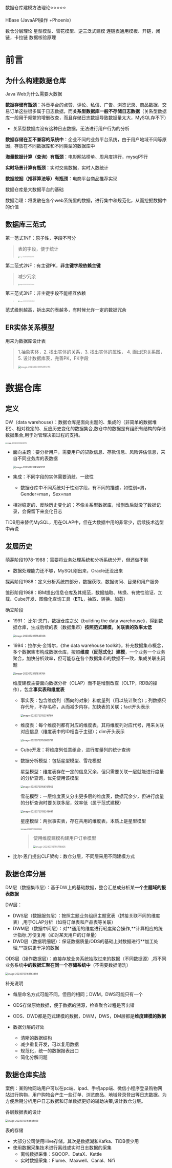 数据仓库建模方法理论⭐️⭐️⭐️⭐️⭐️

HBase (JavaAPl操作 +Phoenix）



数仓分层理论
星型模型、雪花模型、逆三泛式建模
连链表通用模板、开链，闭链，卡拉链
数据核验原理



# 前言

## 为什么构建数据仓库

Java Web为什么需要大数据

**数据存储有瓶颈**：抖音平台的点赞、评论、私信、广告、浏览记录、商品数据、交易订单这些很多属于日志数据，而**关系型数据库一般不存储日志数据**（关系型数据库一般用于频繁的增删改查，而且存储日志数据导致数据量太大，MySQL存不下）

- 关系型数据库没有这种日志数据，无法进行用户行为的分析

**数据存储在互不兼容的系统中**：企业不同的业务平台系统，由于用户地域不同等原因，存放在不同数据库和不同类型的数据库中

**海量数据计算（查询）有瓶颈**：电影网站榜单、周月度排行，mysql不行

**实时场景计算有瓶颈**：实时交易数据，实时人数统计

**数据挖掘（推荐算法等）有瓶颈**：电商平台商品推荐实现



数据仓库是大数据平台的基础

数据治理：将发散在各个web系统里的数据，进行集中和规范化，从而挖掘数据中的价值



## 数据库三范式

第一范式1NF：原子性，字段不可分

>表的字段，便于统计
>
><img src=".\assets\image-20230723134222812.png" alt="image-20230723134222812" style="zoom: 25%;" />

第二范式2NF：有主键PK，**非主键字段依赖主键**

> 减少冗余
>
> <img src=".\assets\image-20230723134150424.png" alt="image-20230723134150424" style="zoom: 25%;" />

第三范式3NF：非主键字段不能相互依赖

> <img src=".\assets\image-20230723134550843.png" alt="image-20230723134550843" style="zoom:25%;" />

范式级别越高，拆出来的表越多，有时候允许一定的数据冗余



## ER实体关系模型

用来为数据库设计表

> 1.抽象实体，2. 找出实体的关系，3. 找出实体的属性， 4. 画出ER关系图， 5. 设计数据库表，完善PK，FK字段
>
> <img src=".\assets\image-20230723135251270.png" alt="image-20230723135251270" style="zoom:50%;" />

# 数据仓库

## 定义

DW（data warehouse）：数据仓库是面向主题的、集成的（非简单的数据堆积）、相对稳定的、反应历史变化的数据集合,数仓中的数据是有组织有结构的存储数据集合,用于对管理决策过程的支持。

<img src=".\assets\image-20230723145630716.png" alt="image-20230723145630716" style="zoom:33%;" />

- 面向主题：要分析用户，需要用户的贷款信息、存款信息、风险评估信息，来自不同业务库的表数据

  <img src=".\assets\image-20230723143641251.png" alt="image-20230723143641251" style="zoom:50%;" />

- 集成：不同字段的实体需要消歧、一致性

  - 数据仓库中不同系统对于性别字段，有不同的描述，如性别=男，Gender=man，Sex=nan

- 相对稳定的、反映历史变化的：不像关系型数据库，增删改后就没了数据记录，会保留下来变化日志



TiDB用来替代MySQL，用在OLAP中，但在大数据中用的非常少，后续技术选型中再说

## 发展历史

萌芽阶段1978-1988：需要将业务处理系统和分析系统分开，但还做不到

- 数据处理能力还不够，MySQL刚出来，Oracle还没出来

探索阶段1988：定义分析系统四部分，数据获取、数据访问、目录和用户服务

雏形阶段1988：IBM提出信息仓库及其规范，数据抽取、转换、有效性验证、加载、Cube开发、图像化查询工具（**ETL**，抽取、转换、加载）

确立阶段

- 1991： 比尔·恩门，数据仓库之父《building the data warehouse》，得到数据仓库，生成后续的表（数据集市）**按照范式建模，关联表的效率太低**

  <img src=".\assets\image-20230723151849328.png" alt="image-20230723151849328" style="zoom:50%;" />

- 1994：拉尔夫·金博尔，《the data warehouse toolkit》，补充数据集市概念，多个数据集市构成数据仓库，按照**维度（反范式化）建模**，一个业务一个业务聚合，加快分析效率，但可能存在各个数据集市的数据不一致，集成关联出问题

  <img src=".\assets\image-20230723151834764.png" alt="image-20230723151834764" style="zoom:50%;" />

  维度建模主要面向数据分析（OLAP）而不是增删改查（OLTP，RDB的操作），包含**事实表和维度表**

  - 事实表：包含维度列（面向的对象）和度量列（用以统计聚合）；列数据只存代号，不存名称，从而减少内存，加快表的关联；fact开头表示

    <img src=".\assets\image-20230723152316789.png" alt="image-20230723152316789" style="zoom:50%;" />

  - 维度表：每个维度列都有对应的维度表，其将维度列对应代号，用来关联对应信息（维度表中的ID相当于主键）；dim开头表示

    <img src=".\assets\image-20230723153800731.png" alt="image-20230723153800731" style="zoom:50%;" />

  - Cube开发：将维度列任意组合，进行度量列的统计查询

  - 数据分析模型：包括星型模型、雪花模型

    星型模型：维度表存在一定的信息冗余，但只需要关联一层就能进行度量的分析查询，优先使用该模型

    <img src=".\assets\image-20230723154747952.png" alt="image-20230723154747952" style="zoom:50%;" />

    雪花模型：一层维度表又分出更多层的维度表，数据冗余少，但进行度量的分析查询时要关联多层，效率低（属于范式建模）

    <img src=".\assets\image-20230723155248691.png" alt="image-20230723155248691" style="zoom:50%;" />

    星座模型：两张事实表，存在共用的维度表，本质上是星型模型

    <img src=".\assets\image-20230723155515996.png" alt="image-20230723155515996" style="zoom: 33%;" />

    > 使用维度建模构建用户订单模型
    >
    > <img src=".\assets\image-20230723155718805.png" alt="image-20230723155718805" style="zoom: 50%;" />

- 比尔·恩门提出CLF架构：数仓分层，不同层采用不同建模方式

  

## 数据仓库分层

DM层（数据集市层）：基于DW上的基础数据，整合汇总成分析某**一个主题域的报表数据**

DW层：

- DWS层（数据服务层）：按照主题业务组织主题宽表（拼接关联不同的维度表）,用于OLAP分析（如将订单表和产品表等关联）
- DWM层（数据中间层）：对**通用的维度进行轻度聚合操作,**计算相应的统计指标,方便复用（如对某天用户的订单量）
- DWD层（数据明细层）：保证数据质量/ODS的基础上对数据进行**加工处理,**提供更干净的数据

ODS层（操作数据层）：直接存放业务系统抽取过来的数据（不同数据源）,将不同业务系统**中的数据汇聚在同一个存储系统中**（不需要数据清洗）	

<img src=".\assets\image-20230723163143489.png" alt="image-20230723163143489" style="zoom:50%;" />

补充说明

- 每层命名方式可能不同，但目的相同；DWM，DWS可能只有一个
- ODS存储原始数据，便于数据的溯源，检查聚合过程是否出错
- ODS、DWD都是范式建模的数据，DWM，DWS，DM层都是**维度建模的数据**

- 数据分层的好处
  - 清晰的数据结构 
  - 减少重复开发，可以复用数据
  - 规范化，统一的数据报表出口
  - 简化分解问题

## 数据仓库实战

案例：某购物网站用户可以在pc端、ipad、手机app端、微信小程序登录购物网站进行购物，用户购物会产生一些订单、浏览商品、地域登录登出等日志数据。为方便后期分析用户日志数据和订单数据更好的辅助决策,设计数仓分层。

各层数据表的设计

<img src=".\assets\image-20230723164648853.png" alt="image-20230723164648853" style="zoom:50%;" />

表的存储

- 大部分公司使用Hive存储，其次是数据湖和Kafka、TiDB很少用	
- 使用数据采集技术进行离线或实时日志数据的采集
  - 离线数据采集：SQOOP、DataX、Kettle
  - 实时数据采集：Flume、Maxwell、Canal、Nifi
